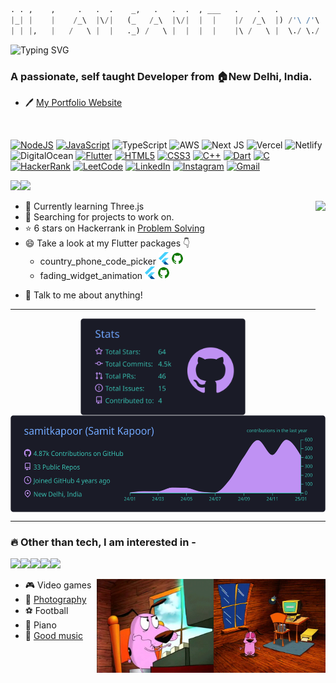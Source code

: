 <!-- # Hey there! <img height=40 src="https://github.com/samitkapoor/samitkapoor/blob/main/assets/images/wave-animation.gif"/> I am 📛 Samit Kapoor -->

```python
. . ,    ,     .   .  .    _,   .   .  .  , ___   .    .   .
|_| |    |    /_\  |\/|   (_   /_\  |\/|  |  |    |/  /_\  |) /'\ /'\ |)
| | |,   |   /   \ |  |   ._) /   \ |  |  |  |    |\ /   \ |  \./ \./ |\
```


![Typing SVG](https://readme-typing-svg.herokuapp.com?font=monaco&duration=4000&color=44F729&vCenter=true&lines=sic+parvis+magna;greatness+from+small+beginnings)

<h3 align="left">A passionate, self taught Developer from 🏠New Delhi, India.</h3>

- 🖊️ [My Portfolio Website](https://samitkapoor.com/) <br>
<br>

[![NodeJS](https://img.shields.io/badge/node.js-6DA55F?style=for-the-badge&logo=node.js&logoColor=white)](https://www.youtube.com/watch?v=dQw4w9WgXcQ)
[![JavaScript](https://img.shields.io/badge/javascript-%23323330.svg?style=for-the-badge&logo=javascript&logoColor=%23F7DF1E)](https://www.youtube.com/watch?v=dQw4w9WgXcQ)
![TypeScript](https://img.shields.io/badge/typescript-%23007ACC.svg?style=for-the-badge&logo=typescript&logoColor=white)
![AWS](https://img.shields.io/badge/AWS-%23FF9900.svg?style=for-the-badge&logo=amazon-aws&logoColor=white)
![Next JS](https://img.shields.io/badge/Next-black?style=for-the-badge&logo=next.js&logoColor=white)
![Vercel](https://img.shields.io/badge/vercel-%23000000.svg?style=for-the-badge&logo=vercel&logoColor=white)
![Netlify](https://img.shields.io/badge/netlify-%23000000.svg?style=for-the-badge&logo=netlify&logoColor=#00C7B7)
![DigitalOcean](https://img.shields.io/badge/DigitalOcean-%230167ff.svg?style=for-the-badge&logo=digitalOcean&logoColor=white)
[![Flutter](https://img.shields.io/badge/Flutter-02569B?style=for-the-badge&logo=flutter&logoColor=white)](https://www.youtube.com/watch?v=dQw4w9WgXcQ)
[![HTML5](https://img.shields.io/badge/html5-%23E34F26.svg?style=for-the-badge&logo=html5&logoColor=white)](https://www.youtube.com/watch?v=dQw4w9WgXcQ)
[![CSS3](https://img.shields.io/badge/css3-%231572B6.svg?style=for-the-badge&logo=css3&logoColor=white)](https://www.youtube.com/watch?v=dQw4w9WgXcQ)
[![C++](https://img.shields.io/badge/C%2B%2B-00599C?style=for-the-badge&logo=c%2B%2B&logoColor=white)](https://www.youtube.com/watch?v=dQw4w9WgXcQ)
[![Dart](https://img.shields.io/badge/Dart-0175C2?style=for-the-badge&logo=dart&logoColor=white)](https://www.youtube.com/watch?v=dQw4w9WgXcQ)
[![C](https://img.shields.io/badge/C-00599C?style=for-the-badge&logo=c&logoColor=white)](https://www.youtube.com/watch?v=dQw4w9WgXcQ)
[![HackerRank](https://img.shields.io/badge/-Hackerrank-2EC866?style=for-the-badge&logo=HackerRank&logoColor=white)](https://www.youtube.com/watch?v=dQw4w9WgXcQ)
[![LeetCode](https://img.shields.io/badge/-LeetCode-FFA116?style=for-the-badge&logo=LeetCode&logoColor=black)](https://www.youtube.com/watch?v=dQw4w9WgXcQ)
[![LinkedIn](https://img.shields.io/badge/LinkedIn-0077B5?style=for-the-badge&logo=linkedin&logoColor=white)](https://www.linkedin.com/in/samit-kapoor/)
[![Instagram](https://img.shields.io/badge/Instagram-E4405F?style=for-the-badge&logo=instagram&logoColor=white)](https://www.youtube.com/watch?v=dQw4w9WgXcQ)
[![Gmail](https://img.shields.io/badge/Gmail-D14836?style=for-the-badge&logo=gmail&logoColor=white)](https://mail.google.com/mail/u/0/?fs=1&to=samitkapoor77@gmail.com&tf=cm)
<br>

<img height=300 src="https://user-images.githubusercontent.com/77121931/168066191-076e7dc6-212c-4465-a7d0-ff44e23a4d70.gif" /><img height=300 src="https://user-images.githubusercontent.com/77121931/168083944-913d2267-5134-4a86-b242-8147d6a2f0a6.gif"/>
<br>

<a href="https://labs.openai.com/s/BRmhpDObklCbkwL0tZOEFAyG">
    <img height=200 align="right" src="https://github.com/samitkapoor/samitkapoor/blob/main/assets/images/DALL%C2%B7E%202022-10-09%2013.18.19%20-%20a%20silhouette%20of%20a%20computer%20programmer%20lounging%20on%20his%20work%20desk%20at%20the%20beach%20on%20a%20starry%20night%2C%20animated%20art.png" />
  </a>

- 🔭 Currently learning Three.js<br>
- 👀 Searching for projects to work on.<br>
- ⭐ 6 stars on Hackerrank in <A href="https://www.hackerrank.com/samitkapoor77">Problem Solving</A> <br>
- 😄 Take a look at my Flutter packages 👇 <br>
  - country_phone_code_picker <A href="https://pub.dev/packages/country_phone_code_picker"><img height=20 src="https://github.com/samitkapoor/samitkapoor/blob/main/assets/images/flutter.svg" /></A> <A href="https://github.com/samitkapoor/country_phone_code_picker"><img height=20 src="https://github.com/samitkapoor/samitkapoor/blob/main/assets/images/github.png" /></A>
  - fading_widget_animation <A href="https://pub.dev/packages/fading_widget_animation"><img height=20 src="https://github.com/samitkapoor/samitkapoor/blob/main/assets/images/flutter.svg" /></A> <A href="https://github.com/samitkapoor/fading_widget_animation"><img height=20 src="https://github.com/samitkapoor/samitkapoor/blob/main/assets/images/github.png" /></A>
<!-- - 🤝 [Connect with me](https://linktr.ee/samitkapoorr) -->
- 🤗 Talk to me about anything!

------------------
  
<p align="center">
  <a href="https://github.com/vn7n24fzkq/github-profile-summary-cards">
    <img height=155 align="center" src="https://raw.githubusercontent.com/samitkapoor/samitkapoor/main/profile-summary-card-output/tokyonight/3-stats.svg"/>
  </a>
  <a href="https://github.com/vn7n24fzkq/github-profile-summary-cards">
    <img height=155 align="center" src="https://raw.githubusercontent.com/samitkapoor/samitkapoor/main/profile-summary-card-output/tokyonight/0-profile-details.svg"/>
  </a>
</p>

------------------
<h3 align="left">🔥 Other than tech, I am interested in - </h3>

<p align="left">
<img height=150 src="https://user-images.githubusercontent.com/77121931/167949285-0531ce88-9c28-4d15-8694-4474ea9f2546.gif" /><img height=150 src="https://user-images.githubusercontent.com/77121931/168064727-3e4249bb-8161-40bf-9b47-de75505d6853.gif" /><img height=150 src="https://user-images.githubusercontent.com/77121931/167949535-63d84505-f979-4634-8bde-f2e38afd725d.gif" /><img height=150 src="https://user-images.githubusercontent.com/77121931/168080879-6769521c-a90a-4202-8715-d5fe6efc7429.gif" /><img height=150 src="https://user-images.githubusercontent.com/77121931/168081622-ff09779c-b413-4cc9-8967-8f40ffe05da8.gif" />
</p>

<!--<p align="right">
 <img height=150 src="https://github.com/samitkapoor/samitkapoor/blob/main/assets/images/couragethecowardlydog.gif" /> 
<img height=150 src="https://github.com/samitkapoor/samitkapoor/blob/main/assets/images/secondcourage.gif" />
</p>
-->

<img height=150 align="right" src="https://github.com/samitkapoor/samitkapoor/blob/main/assets/images/couragethecowardlydog.gif" />

<img height=150 align="right" src="https://github.com/samitkapoor/samitkapoor/blob/main/assets/images/secondcourage.gif" />

- 🎮 Video games<br>
- 📸 <A href="https://samclicks.netlify.app/">Photography</A><br>
- ⚽ Football<br>
- 🎹 Piano<br>
- 🎷 <A href="https://www.youtube.com/watch?v=dQw4w9WgXcQ">Good music</A><br>

<!--   <a href="https://github-readme-streak-stats.herokuapp.com/demo">
    <img align="right" src="https://github-readme-streak-stats.herokuapp.com?user=samitkapoor&theme=tokyonight&date_format=M%20j%5B%2C%20Y%5D" />
  </a>
  
  <a href="https://github-readme-streak-stats.herokuapp.com/demo">
    <img height=200 align="right" src="https://github.com/samitkapoor/samitkapoor/blob/main/assets/images/DALL%C2%B7E%202022-10-09%2013.18.19%20-%20a%20silhouette%20of%20a%20computer%20programmer%20lounging%20on%20his%20work%20desk%20at%20the%20beach%20on%20a%20starry%20night%2C%20animated%20art.png" />
  </a>
 -->

<!-- ### 🎵 Hey Alexa, play - <br> -->
<!-- <p> -->
<!--   <a href="https://spotify-github-profile.vercel.app/api/view?uid=mcsamit&redirect=true"> -->
<!--     <img height=90 src="https://spotify-github-profile.vercel.app/api/view?uid=mcsamit&cover_image=true&theme=novatorem&bar_color=1dd560&bar_color_cover=false"> -->
<!--   </a> -->
<!-- </p> -->

<!-- ------------------ -->

<!-- <p align="left"> -->
<!--   <a href="https://github.com/Platane/snk#readme"> -->
<!--     <img src="https://raw.githubusercontent.com/samitkapoor/samitkapoor/output/github-snake-dark.svg" /> -->
<!--   </a> -->
<!-- </p>      -->
<!-- <br> -->

                                                                                            
<!-- <img align="right" src="https://profile-counter.glitch.me/{samitkapoor}/count.svg" /> -->
